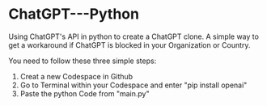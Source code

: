 # ChatGPT---Python
Using ChatGPT's API in python to create a ChatGPT clone.
A simple way to get a workaround if ChatGPT is blocked in your Organization or Country.

You need to follow these three simple steps:
  1. Creat a new Codespace in Github
  2. Go to Terminal within your Codespace and enter "pip install openai"
  3. Paste the python Code from "main.py"
